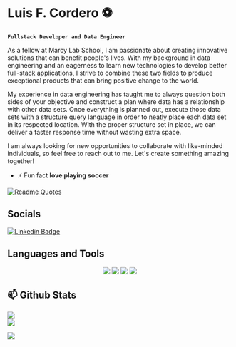 # Luis F. Cordero ⚽

**`Fullstack Developer and Data Engineer`**

As a fellow at Marcy Lab School, I am passionate about creating innovative solutions that can benefit people's lives. With my background in data engineering and an eagerness to learn new technologies to develop better full-stack applications, I strive to combine these two fields to produce exceptional products that can bring positive change to the world.

My experience in data engineering has taught me to always question both sides of your objective and construct a plan where data has a relationship with other data sets. Once everything is planned out, execute those data sets with a structure query language in order to neatly place each data set in its respected location. With the proper structure set in place, we can deliver a faster response time without wasting extra space.

I am always looking for new opportunities to collaborate with like-minded individuals, so feel free to reach out to me. Let's create something amazing together!

- ⚡ Fun fact **love playing soccer**

[![Readme Quotes](https://quotes-github-readme.vercel.app/api?type=horizontal&theme=dracula&quote=The+body+should+be+treated+rigorously,+that+it+may+not+be+disobedient+to+the+mind.&author=Lucius+Annaeus+Seneca
)](https://github.com/piyushsuthar/github-readme-quotes)

## Socials
[![Linkedin Badge](https://img.shields.io/badge/-LinkedIn-0e76a8?style=flat-square&logo=Linkedin&logoColor=white)](https://linkedin.com/in/luisfcordero4)

## Languages and Tools
<p align="center">
  <img src="https://skillicons.dev/icons?i=js,html,css,bash,py" />
  <img src="https://skillicons.dev/icons?i=react,jquery,java,express,nodejs" />
  <img src="https://skillicons.dev/icons?i=aws,git,github,vscode,postgres" />
  <img src="https://skillicons.dev/icons?i=postman,webflow,bootstrap,figma,tailwind," />
</p>

## 📫 Github Stats
![](https://github-readme-streak-stats.herokuapp.com/?user=luisc8487&theme=dark&hide_border=false)<br/>
![](https://github-readme-stats.vercel.app/api/top-langs/?username=luisc8487&theme=dark&hide_border=false&include_all_commits=true&count_private=true&layout=compact)

[![](https://visitcount.itsvg.in/api?id=luisc8487&icon=6&color=6)](https://visitcount.itsvg.in)

